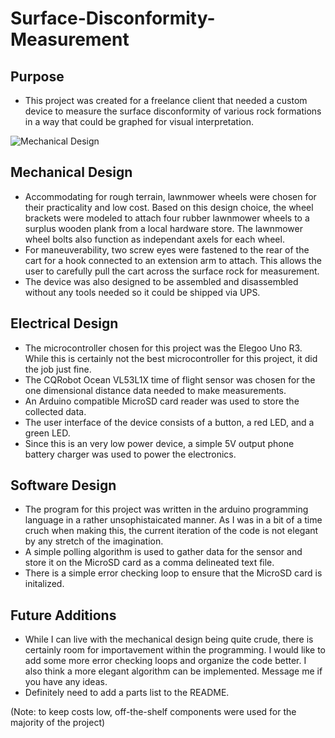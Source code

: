 # Surface-Disconformity-Measurement

## Purpose
- This project was created for a freelance client that needed a custom device to measure the surface disconformity of various rock formations in a way that could be graphed for visual interpretation. 

![Mechanical Design](https://i.imgur.com/Gvovj75.jpg)

## Mechanical Design
- Accommodating for rough terrain, lawnmower wheels were chosen for their practicality and low cost. Based on this design choice, the wheel brackets were modeled to attach four rubber lawnmower wheels to a surplus wooden plank from a local hardware store. The lawnmower wheel bolts also function as independant axels for each wheel.
- For maneuverability, two screw eyes were fastened to the rear of the cart for a hook connected to an extension arm to attach. This allows the user to carefully pull the cart across the surface rock for measurement. 
- The device was also designed to be assembled and disassembled without any tools needed so it could be shipped via UPS. 

## Electrical Design
- The microcontroller chosen for this project was the Elegoo Uno R3. While this is certainly not the best microcontroller for this project, it did the job just fine. 
- The CQRobot Ocean VL53L1X time of flight sensor was chosen for the one dimensional distance data needed to make measurements.
- An Arduino compatible MicroSD card reader was used to store the collected data. 
- The user interface of the device consists of a button, a red LED, and a green LED.
- Since this is an very low power device, a simple 5V output phone battery charger was used to power the electronics. 

## Software Design
- The program for this project was written in the arduino programming language in a rather unsophistaicated manner. As I was in a bit of a time cruch when making this, the current iteration of the code is not elegant by any stretch of the imagination. 
- A simple polling algorithm is used to gather data for the sensor and store it on the MicroSD card as a comma delineated text file.
- There is a simple error checking loop to ensure that the MicroSD card is initalized. 

## Future Additions 
- While I can live with the mechanical design being quite crude, there is certainly room for importavement within the programming. I would like to add some more error checking loops and organize the code better. I also think a more elegant algorithm can be implemented. Message me if you have any ideas. 
- Definitely need to add a parts list to the README.

(Note: to keep costs low, off-the-shelf components were used for the majority of the project)
